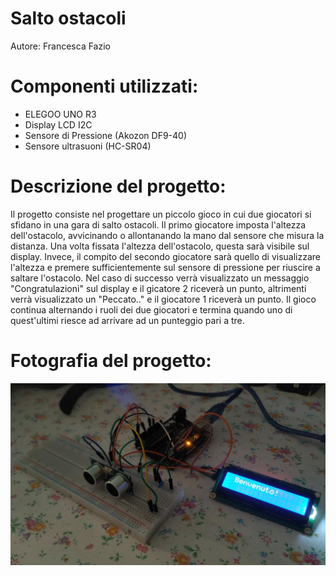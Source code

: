 # Salto ostacoli
Autore: Francesca Fazio

# Componenti utilizzati:
* ELEGOO UNO R3
* Display LCD I2C
* Sensore di Pressione (Akozon DF9-40)
* Sensore ultrasuoni (HC-SR04)

# Descrizione del progetto:
Il progetto consiste nel progettare un piccolo gioco in cui due giocatori si sfidano in una gara di salto ostacoli. Il primo giocatore imposta l'altezza dell'ostacolo, avvicinando o allontanando la mano dal sensore che misura la distanza. Una volta fissata l'altezza dell'ostacolo, questa sarà visibile sul display. Invece, il compito del secondo giocatore sarà quello di visualizzare l'altezza e premere sufficientemente sul sensore di pressione per riuscire a saltare l'ostacolo. Nel caso di successo verrà visualizzato un messaggio "Congratulazioni" sul display e il gicatore 2 riceverà un punto, altrimenti verrà visualizzato un "Peccato.." e il giocatore 1 riceverà un punto.
Il gioco continua alternando i ruoli dei due giocatori e termina quando uno di quest'ultimi riesce ad arrivare ad un punteggio pari a tre.

# Fotografia del progetto:
 ![Foto Progettino](FotoProgettino.jpeg) 

